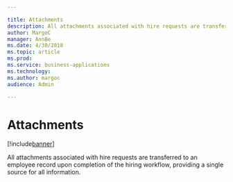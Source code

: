 ```yaml
---

title: Attachments
description: All attachments associated with hire requests are transferred to an employee record upon completion of the hiring workflow, providing a single source for all information.
author: MargoC
manager: AnnBe
ms.date: 4/30/2018
ms.topic: article
ms.prod: 
ms.service: business-applications
ms.technology: 
ms.author: margoc
audience: Admin

---
```

#  Attachments




[!include[banner](../../../includes/banner.md)]

All attachments associated with hire requests are transferred to an employee
record upon completion of the hiring workflow, providing a single source for all
information.
